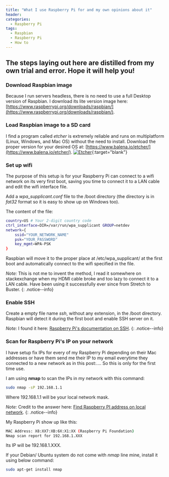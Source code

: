 ```yaml
---
title: "What I use Raspberry Pi for and my own opinions about it"
header:
categories:
  - Raspberry Pi
tags:
  - Raspbian
  - Raspberry Pi
  - How to
---
```


## The steps laying out here are distilled from my own trial and error. Hope it will help you!
### Download Raspbian image
Because I run servers headless, there is no need to use a full Desktop version of Raspbian. I download its lite version image here: [https://www.raspberrypi.org/downloads/raspbian/](https://www.raspberrypi.org/downloads/raspbian/).

### Load Raspbian image to a SD card
I find a program called *etcher* is extremely reliable and runs on multiplatform (Linux, Windows, and Mac OS) without the need to install. Download the proper version for your desired OS at:
[https://www.balena.io/etcher/](https://www.balena.io/etcher/).
[![Etcher]({{site.baseurl}}/images/etcher.png)]({{site.baseurl}}/images/etcher.png){:target="blank"}

### Set up wifi

The purpose of this setup is for your Raspberry Pi can connect to a wifi network on its very first boot, saving you time to connect it to a LAN cable and edit the wifi interface file.

Add a *wpa_supplicant.conf* file to the /boot directory (the directory is in *fat32* format so it is easy to show up on Windows too).

The content of the file: 
```bash
country=US # Your 2-digit country code
ctrl_interface=DIR=/var/run/wpa_supplicant GROUP=netdev
network={
    ssid="YOUR_NETWORK_NAME"
    psk="YOUR_PASSWORD"
    key_mgmt=WPA-PSK
}
```

Raspbian will move it to the proper place at /etc/wpa_supplicant/ at the first boot and automatically connect to the wifi specified in the file.

*Note:* This is not me to invent the method, I read it somewhere on stackexchange when my HDMI cable broke and too lazy to connect it to a LAN cable. Have been using it successfully ever since from Stretch to Buster.
{: .notice--info}

### Enable SSH

Create a empty file name *ssh*, without any extension, in the /boot directory.
Raspbian will detect it during the first boot and enable SSH server on it.

*Note:* I found it here: [Raspberry Pi's documentation on SSH](https://www.raspberrypi.org/documentation/remote-access/ssh/ "Raspberry Pi's documentation on SSH").
{: .notice--info}

### Scan for Raspberry Pi's IP on your network

I have setup fix IPs for every of my Raspberry Pi depending on their Mac addresses or have them send me their IP to my email everytime they connected to a new network as in this post:.... So this is only for the first time use.

I am using **nmap** to scan the IPs in my network with this command:

```bash
sudo nmap -sP 192.168.1.1
```

Where 192.168.1.1 will be your local network mask.

*Note:* Credit to the answer here: [Find Raspberry PI address on local network](https://raspberrypi.stackexchange.com/questions/13936/find-raspberry-pi-address-on-local-network).
{: .notice--info}

My Raspberry Pi show up like this:
```bash
MAC Address: X8:XX7:XB:6X:X1:XX (Raspberry Pi Foundation)
Nmap scan report for 192.168.1.XXX
```
Its IP will be 192.168.1.XXX.

If your Debian/ Ubuntu system do not come with *nmap* line mine, install it using below command:
```bash
sudo apt-get install nmap
```